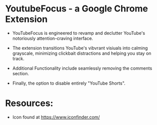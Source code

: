 # YoutubeFocus - a Google Chrome Extension
* YouTubeFocus is engineered to revamp and declutter YouTube's notoriously attention-craving interface.

* The extension transitions YouTube's vibvrant visiuals into calming grayscale, minimizing clickbait distractions and helping you stay on track.
* Additional Functionality include seamlessly removing the comments section.
* Finally, the option to disable entirely "YouTube Shorts". 

# Resources: 

* Icon found at https://www.iconfinder.com/

